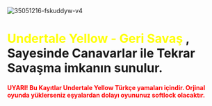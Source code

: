 ![35051216-fskuddyw-v4](https://github.com/user-attachments/assets/e5ab7f48-7788-4241-a1d9-ac7090c2370a)

<h1><font color="yellow">Undertale Yellow - Geri Savaş </font>, Sayesinde Canavarlar ile Tekrar Savaşma imkanın sunulur.</h1>

<h4> <font color="red">UYARI! Bu Kayıtlar Undertale Yellow Türkçe yamaları içindir. Orjinal oyunda yüklerseniz eşyalardan dolayı oyununuz softlock olacaktır.</font> </h4>

